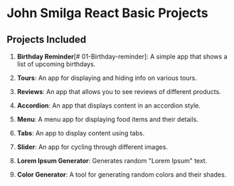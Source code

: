 # John Smilga React Basic Projects

## Projects Included

1. **Birthday Reminder**[# 01-Birthday-reminder]: A simple app that shows a list of upcoming birthdays.

2. **Tours**: An app for displaying and hiding info on various tours.

3. **Reviews**: An app that allows you to see reviews of different products.

4. **Accordion**: An app that displays content in an accordion style.

5. **Menu**: A menu app for displaying food items and their details.

6. **Tabs**: An app to display content using tabs.

7. **Slider**: An app for cycling through different images.

8. **Lorem Ipsum Generator**: Generates random "Lorem Ipsum" text.

9. **Color Generator**: A tool for generating random colors and their shades.


